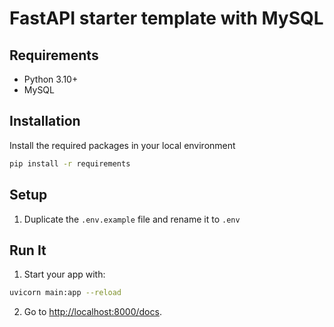 # FastAPI starter template with MySQL

## Requirements

- Python 3.10+
- MySQL

## Installation
Install the required packages in your local environment
```bash
pip install -r requirements
``` 

## Setup
1. Duplicate the `.env.example` file and rename it to `.env` 


## Run It

1. Start your  app with: 
```bash
uvicorn main:app --reload
```

2. Go to [http://localhost:8000/docs](http://localhost:8000/docs).